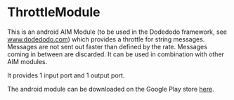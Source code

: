 # ThrottleModule

This is an android AIM Module (to be used in the Dodedodo framework, see www.dodedodo.com) which provides a throttle for string messages. Messages are not sent out faster than defined by the rate. Messages coming in between are discarded. It can be used in combination with other AIM modules.

It provides 1 input port and 1 output port.

The android module can be downloaded on the Google Play store [here]().